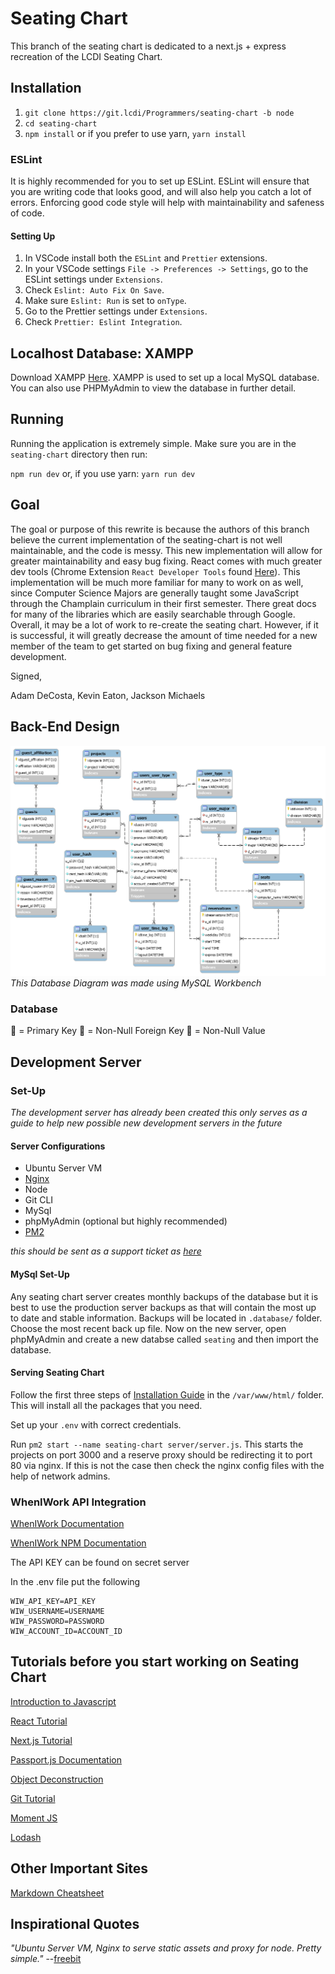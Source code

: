 # Seating Chart

This branch of the seating chart is dedicated to a next.js + express recreation of the LCDI Seating Chart.

## Installation

1. `git clone https://git.lcdi/Programmers/seating-chart -b node`
2. `cd seating-chart`
3. `npm install` or if you prefer to use yarn, `yarn install`

### ESLint

It is highly recommended for you to set up ESLint. ESLint will ensure that you are writing code that looks good, and will also help you catch a lot of errors. Enforcing good code style will help with maintainability and safeness of code.

#### Setting Up

1. In VSCode install both the `ESLint` and `Prettier` extensions.
2. In your VSCode settings `File -> Preferences -> Settings`, go to the ESLint settings under `Extensions`.
3. Check `Eslint: Auto Fix On Save`.
4. Make sure `Eslint: Run` is set to `onType`.
5. Go to the Prettier settings under `Extensions`.
6. Check `Prettier: Eslint Integration`.

## Localhost Database: XAMPP

Download XAMPP [Here](https://www.apachefriends.org/index.html). XAMPP is used to set up a local MySQL database. You can also use PHPMyAdmin to view the database in further detail.

## Running

Running the application is extremely simple. Make sure you are in the `seating-chart` directory then run:

`npm run dev` or, if you use yarn: `yarn run dev`

## Goal

The goal or purpose of this rewrite is because the authors of this branch believe the current implementation of the seating-chart is 
not well maintainable, and the code is messy. This new implementation will allow for greater maintainability and easy bug fixing. React
comes with much greater dev tools (Chrome Extension `React Developer Tools` found 
[Here](https://chrome.google.com/webstore/detail/react-developer-tools/fmkadmapgofadopljbjfkapdkoienihi?hl=en)).
This implementation will be much more familiar for many to work on as well, since Computer Science Majors are generally taught some JavaScript
through the Champlain curriculum in their first semester. There great docs for many of the libraries which are easily searchable through Google.
Overall, it may be a lot of work to re-create the seating chart. However, if it is successful, it will greatly decrease the amount of time
needed for a new member of the team to get started on bug fixing and general feature development.

Signed,

Adam DeCosta, Kevin Eaton, Jackson Michaels

## Back-End Design

![Database Design](documentation_assets/database_layout.png?raw=true "Database Design")
*This Database Diagram was made using MySQL Workbench*

### Database

:key: = Primary Key
:small_orange_diamond: = Non-Null Foreign Key
:small_blue_diamond: = Non-Null Value

## Development Server

### Set-Up

*The development server has already been created this only serves as a guide to help new possible new development servers in the future*

#### Server Configurations

- Ubuntu Server VM
- [Nginx](https://www.nginx.com/)
- Node
- Git CLI
- MySql
- phpMyAdmin (optional but highly recommended)
- [PM2](http://pm2.keymetrics.io/docs/usage/quick-start/)

*this should be sent as a support ticket as [here](https://support.lcdi/)*

#### MySql Set-Up

Any seating chart server creates monthly backups of the database but it is best to use the production server backups as that will contain the most up to date and stable information. Backups will be located in `.database/` folder. Choose the most recent back up file. Now on the new server, open phpMyAdmin and create a new databse called `seating` and then import the database.

#### Serving Seating Chart

Follow the first three steps of [Installation Guide](#Installation) in the `/var/www/html/` folder. This will install all the packages that you need.

Set up your `.env` with correct credentials.

Run `pm2 start --name seating-chart server/server.js`. This starts the projects on port 3000 and a reserve proxy should be redirecting it to port 80 via nginx. If this is not the case then check the nginx config files with the help of network admins.

### WhenIWork API Integration

[WhenIWork Documentation](http://dev.wheniwork.com/)

[WhenIWork NPM Documentation](https://www.npmjs.com/package/wheniwork)

The API KEY can be found on secret server

In the .env file put the following

```
WIW_API_KEY=API_KEY
WIW_USERNAME=USERNAME
WIW_PASSWORD=PASSWORD
WIW_ACCOUNT_ID=ACCOUNT_ID
```

## Tutorials before you start working on Seating Chart

[Introduction to Javascript](https://www.w3schools.com/js/)

[React Tutorial](https://reactjs.org/docs/)

[Next.js Tutorial](https://nextjs.org/learn/basics/getting-started)

[Passport.js Documentation](http://www.passportjs.org/docs/)

[Object Deconstruction](https://developer.mozilla.org/en-US/docs/Web/JavaScript/Reference/Operators/Destructuring_assignment)

[Git Tutorial](https://git-scm.com/docs/gittutorial)

[Moment JS](https://momentjs.com/)

[Lodash](https://lodash.com/docs/4.17.14)

## Other Important Sites

[Markdown Cheatsheet](https://github.com/adam-p/markdown-here/wiki/Markdown-Cheatsheet)

## Inspirational Quotes

*"Ubuntu Server VM, Nginx to serve static assets and proxy for node. Pretty simple."* --[freebit](https://www.reddit.com/r/node/comments/9ovqkq/selfhosted_deployment_nodejs_server/)
